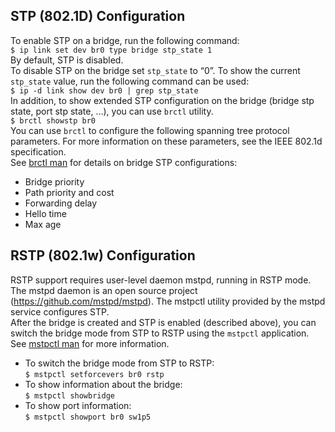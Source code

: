 ## STP (802.1D) Configuration
To enable STP on a bridge, run the following command:  
`$ ip link set dev br0 type bridge stp_state 1`  
By default, STP is disabled.  
To disable STP on the bridge set `stp_state` to “0”. 
To show the current `stp_state` value, run the following command can be used:  
`$ ip -d link show dev br0 | grep stp_state`    
In addition, to show extended STP configuration on the bridge (bridge stp state, port stp state, …), you can use `brctl` utility.  
`$ brctl showstp br0`  
You can use `brctl` to configure the following spanning tree protocol parameters. For more information on these parameters, see the IEEE 802.1d specification.  
See [brctl man](https://linux.die.net/man/8/brctl) for details on bridge STP configurations:   
* Bridge priority
* Path priority and cost
* Forwarding delay
* Hello time
* Max age  
 
## RSTP (802.1w) Configuration
RSTP support requires user-level daemon mstpd, running in RSTP mode. The mstpd daemon is an open source project (https://github.com/mstpd/mstpd). 
The mstpctl utility provided by the mstpd service configures STP.  
After the bridge is created and STP is enabled (described above), you can switch the bridge mode from STP to RSTP using the `mstpctl` application. See [mstpctl man](https://github.com/mstpd/mstpd/blob/master/utils/mstpctl.8) for more information. 
* To switch the bridge mode from STP to RSTP:  
`$ mstpctl setforcevers br0 rstp`  
* To show information about the bridge:  
`$ mstpctl showbridge`  
* To show port information:  
`$ mstpctl showport br0 sw1p5`  
  
